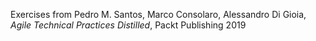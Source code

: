 Exercises from Pedro M. Santos, Marco Consolaro, Alessandro Di Gioia, *Agile Technical Practices Distilled*, Packt Publishing 2019
